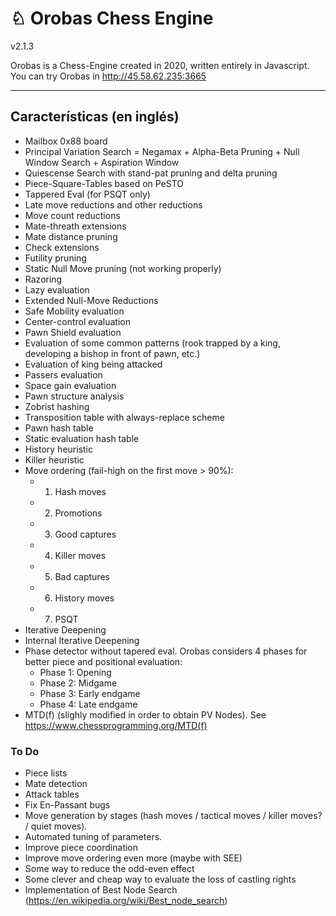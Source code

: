# ♘ Orobas Chess Engine
v2.1.3

Orobas is a Chess-Engine created in 2020, written entirely in Javascript. You can try Orobas in http://45.58.62.235:3665

--------------
## Características (en inglés)
* Mailbox 0x88 board
* Principal Variation Search = Negamax + Alpha-Beta Pruning + Null Window Search + Aspiration Window
* Quiescense Search with stand-pat pruning and delta pruning
* Piece-Square-Tables based on PeSTO
* Tappered Eval (for PSQT only)
* Late move reductions and other reductions
* Move count reductions
* Mate-threath extensions
* Mate distance pruning
* Check extensions
* Futility pruning
* Static Null Move pruning (not working properly)
* Razoring
* Lazy evaluation
* Extended Null-Move Reductions
* Safe Mobility evaluation
* Center-control evaluation
* Pawn Shield evaluation
* Evaluation of some common patterns (rook trapped by a king, developing a bishop in front of pawn, etc.)
* Evaluation of king being attacked
* Passers evaluation
* Space gain evaluation
* Pawn structure analysis
* Zobrist hashing
* Transposition table with always-replace scheme
* Pawn hash table
* Static evaluation hash table
* History heuristic
* Killer heuristic
* Move ordering (fail-high on the first move > 90%):
  * 1) Hash moves
  * 2) Promotions
  * 3) Good captures
  * 4) Killer moves
  * 5) Bad captures
  * 6) History moves
  * 7) PSQT
* Iterative Deepening
* Internal Iterative Deepening
* Phase detector without tapered eval. Orobas considers 4 phases for better piece and positional evaluation:
  * Phase 1: Opening
  * Phase 2: Midgame
  * Phase 3: Early endgame
  * Phase 4: Late endgame
* MTD(f) (slighly modified in order to obtain PV Nodes). See https://www.chessprogramming.org/MTD(f)

### To Do
* Piece lists
* Mate detection
* Attack tables
* Fix En-Passant bugs
* Move generation by stages (hash moves / tactical moves / killer moves? / quiet moves).
* Automated tuning of parameters.
* Improve piece coordination
* Improve move ordering even more (maybe with SEE)
* Some way to reduce the odd-even effect
* Some clever and cheap way to evaluate the loss of castling rights
* Implementation of Best Node Search (https://en.wikipedia.org/wiki/Best_node_search)
